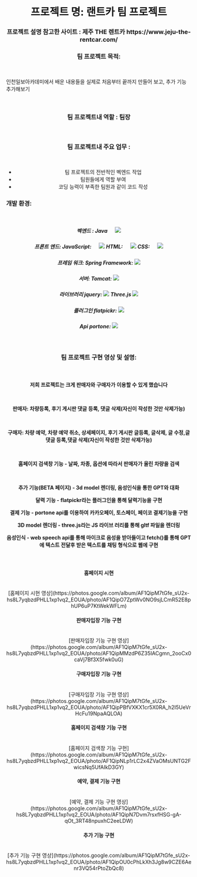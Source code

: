 <h1 align="center">프로젝트 명: 랜트카 팀 프로젝트</h1>
<h3 align="center">프로젝트 설명 참고한 사이트 : 제주 THE 렌트카 https://www.jeju-the-rentcar.com/</h3>
 
<h3 align="center">팀 프로젝트 목적: </h3> <br>

<p>인천일보아카데미에서 배운 내용들을 실제로 처음부터 끝까지 만들어 보고, 추가 기능 추가해보기 </p>
 <br>

<h3 align="center">팀 프로젝트내 역할 : 팀장</h3> <br>
 <h3 align="center">팀 프로젝트내 주요 업무 : </h3> <br>
 <ul align="center">
  <li>팀 프로젝트의 전반적인 벡엔드 작업</li>
  
  <li> 팀원들에게 역할 부여</li>
  
  <li>코딩 능력이 부족한 팀원과  같이 코드 작성</li>
 </ul>
<h4 align="center">
 
 <h3 align="left">개발 환경: </h3> 

  <br>
  <h5 align="center">
  벡엔드 :
  Java &emsp; <img src="https://skillicons.dev/icons?i=java"> 
  </h5>
 
  <h5 align="center">
  프론트 엔드:
   JavaScript: &emsp; <img src="https://skillicons.dev/icons?i=js">
   HTML: &emsp; <img src="https://skillicons.dev/icons?i=html">
    CSS: &emsp; <img src="https://skillicons.dev/icons?i=css">
   </h5>

  <h5 align="center">
  프레임 워크:
   Spring Framework: 
   <img src="https://skillicons.dev/icons?i=spring">
   </h5>

 <h5 align="center">
  서버: 
  Tomcat:
  <img src="https://img.icons8.com/?size=96&id=QFcVqyh6lBh6&format=png">
 </h5>
   
   <h5 align="center">
   라이브러리  
    jquery:
    <img src="https://img.icons8.com/?size=50&id=40253&format=png">
    Three.js
    <img src="https://skillicons.dev/icons?i=threejs">
    
   </h5>
<h5 align="center">
 플러그인
 flatpickr:
 <img src="https://avatars.githubusercontent.com/u/36319609?s=48&v=4">
</h5>
   
<h5 align="center">
 Api
  portone: 
 <img src="https://avatars.githubusercontent.com/u/11437969?s=48&v=4">
</h5>

</h4>
<br>
<h3 align="center">팀 프로젝트 구현 영상 및 설명: </h3> <br>

<h4 align="center">
 <p>저희 프로젝트는 크게 판매자와 구매자가 이용할 수 있게 했습니다</p> <br> 
 
 <p>판매자: 차량등록, 후기 게시판 댓글 등록, 댓글 삭제(자신이 작성한 것만 삭제가능)</p>  <br> 
 
 <p>구매자: 차량 예약, 차량 예약 취소, 상세페이지, 후기 게시판 글등록, 글삭제, 글 수정,글 댓글 등록,댓글 삭제(자신이 작성한 것만 삭제가능)</p>  <br> 
 
 <p>홈페이지 검색창 기능 - 날짜, 차종, 옵션에 따라서 판매자가 올린 차량을 검색</p>  <br> 
 
 <p>추가 기능(BETA 페이지) - 3d model 렌더링, 음성인식을 통한 GPT와 대화 </p>

 <p>달력 기능 - flatpickr라는 플러그인을 통해 달력기능을 구현</p>
 
 <p>결제 기능 - portone api를 이용하여 카카오페이, 토스페이, 페이코 결제기능을 구현</p>
 
 <p>3D model 렌더링 - three.js라는 JS 라이브 러리를 통해 gltf 파일을 렌더링</p>
 
 <p>음성인식 - web speech api를 통해 마이크로 음성을 받아들이고 fetch()를 통해 GPT에 텍스트 전달후 받은 텍스트를 채팅 형식으로 웹에 구현</p>
</h4> <br>

<h4 align="center">홈페이지 시현</h4> <br>
<div align="center">
 [홈페이지 시현 영상](https://photos.google.com/album/AF1QipM7tGfe_sU2x-hs8L7yqbzdPHLL1xp1vq2_EOUA/photo/AF1QipO7ZptWv0NO9sjLCmR52E8phUP6uP7KtWekWFLm)
</div>
 

<h4 align="center">판매자입장 기능 구현</h4> <br>
<div align="center">
[판매자입장 기능 구현 영상](https://photos.google.com/album/AF1QipM7tGfe_sU2x-hs8L7yqbzdPHLL1xp1vq2_EOUA/photo/AF1QipMMzdP6Z35IACgmn_2ooCx0caVj7Bf3X5fwk0uG)
</div>

<h4 align="center">구매자입장 기능 구현</h4> <br>
<div align="center">
[구매자입장 기능 구현 영상](https://photos.google.com/album/AF1QipM7tGfe_sU2x-hs8L7yqbzdPHLL1xp1vq2_EOUA/photo/AF1QipPBfVXKX1cr5X0RA_h2I5UeVrHcFu19NpaAQLOA)
</div>

<h4 align="center">홈페이지 검색창 기능 구현</h4> <br>
<div align="center">
[홈페이지 검색창 기능 구현](https://photos.google.com/album/AF1QipM7tGfe_sU2x-hs8L7yqbzdPHLL1xp1vq2_EOUA/photo/AF1QipNLp1rLC2x4ZVaOMsUNTG2FwicsNq5UfAIkD3GY)
</div>

<h4 align="center">예약, 결제 기능 구현</h4> <br>
<div align="center">
[예약, 결제 기능 구현 영상](https://photos.google.com/album/AF1QipM7tGfe_sU2x-hs8L7yqbzdPHLL1xp1vq2_EOUA/photo/AF1QipN7Dvm7rsxfHSG-gA-qOt_3RT48npuxhC2eeLDW)
</div>

<h4 align="center">추가 기능 구현</h4> <br>
<div align="center">
[추가 기능 구현 영상](https://photos.google.com/album/AF1QipM7tGfe_sU2x-hs8L7yqbzdPHLL1xp1vq2_EOUA/photo/AF1QipOU0cPhLkXh3Jg8w9CZE6Aenr3VQ54rPtoZbQc8)
</div>
